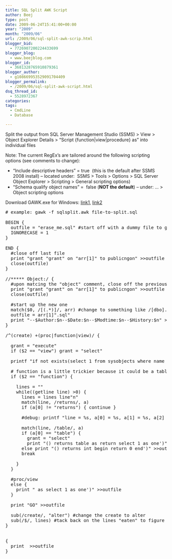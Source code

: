 ```yaml
---
title: SQL Split AWK Script
author: Beej
type: post
date: 2009-06-24T15:41:00+00:00
year: "2009"
month: "2009/06"
url: /2009/06/sql-split-awk-scrip.html
blogger_bid:
  - 7726907200224433699
blogger_blog:
  - www.beejblog.com
blogger_id:
  - 3681328765910879361
blogger_author:
  - g108669953529091704409
blogger_permalink:
  - /2009/06/sql-split-awk-script.html
dsq_thread_id:
  - 5528972367
categories:
tags:
  - CmdLine
  - Database

---
```

Split the output from SQL Server Management Studio (SSMS) > View > Object Explorer Details > “Script {function|view|procedure} as” into individual files
  
Note: The current RegEx’s are tailored around the following scripting options (see comments to change):

  * “Include descriptive headers” = true&nbsp; (this is the default after SSMS 2008 install) – located under:&nbsp; SSMS > Tools > Options > SQL Server Object Explorer > Scripting > General scripting options) 
  * “Schema qualify object names” =&nbsp; false (**NOT the default**) &#8211; under: … > Object scripting options 

Download GAWK.exe for Windows: <a href="https://sourceforge.net/project/showfiles.php?group_id=23617&package_id=16431" target="_blank">link1</a>, <a href="https://www.google.com/search?q=download+gawk+windows&ie=utf-8&oe=utf-8&aq=t&rls=org.mozilla:en-US:official&client=firefox-a" target="_blank">link2</a>

<pre class="prettyprint"># example: gawk -f sqlsplit.awk file-to-split.sql

BEGIN {
  outfile = "erase_me.sql" #start off with a dummy file to get the ball rolling
  IGNORECASE = 1
}

END {
  #close off last file
  print "grant "grant" on "arr[1]" to publicngon" >>outfile
  close(outfile)
}

//***** Object:/ {
  #upon matcing the "object" comment, close off the previous output file
  print "grant "grant" on "arr[1]" to publicngon" >>outfile
  close(outfile)

  #start up the new one
  match($0, /[(.*)]/, arr) #change to something like /[dbo].[(.*)]/ if you want “Schema qualify object names” enabled
  outfile = arr[1]".sql"
  print "--$Author:$n--$Date:$n--$Modtime:$n--$History:$n" > outfile
}

/^(create) +(proc|function|view)/ {

  grant = "execute"
  if ($2 == "view") grant = "select"

  printf "if not exists(select 1 from sysobjects where name = '"arr[1]"')ntexec('create "$2" "arr[1] >>outfile

  # function is a little trickier because it could be a table or scalar return type requiring slightly different create function signature
  if ($2 == "function") {
 
    lines = ""
    while((getline line) >0) {
      lines = lines line"n"
      match(line, /returns/, a)
      if (a[0] != "returns") { continue }

      #debug: printf "line = %s, a[0] = %s, a[1] = %s, a[2] = %s, a[3] = %sn", line, a[0], a[1], a[2], a[3]

      match(line, /table/, a)
      if (a[0] == "table") {
        grant = "select"
        print "() returns table as return select 1 as one')" >>outfile }
      else print "() returns int begin return 0 end')" >>outfile
      break

    }
  }

  #proc/view
  else {
    print " as select 1 as one')" >>outfile
  }

  print "GO" >>outfile

  sub(/create/, "alter") #change the create to alter
  sub(/$/, lines) #tack back on the lines "eaten" to figure out whether function was tabular or scalar
}


{ 
  print  >>outfile
}</pre>
